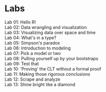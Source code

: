 # Labs

Lab 01: Hello R!  
Lab 02: Data wrangling and visualization  
Lab 03: Visualizing data over space and time  
Lab 04: What's in a type?  
Lab 05: Simpson's paradox  
Lab 06: Introduction to modeling  
Lab 07: Pick a model or two  
Lab 08: Pulling yourself up by your bootstraps  
Lab 09: Test that  
Lab 10: 'Proving' the CLT without a formal proof  
Lab 11: Making those rigorous conclusions  
Lab 12: Scrape and analyze  
Lab 13: Shine bright like a diamond
